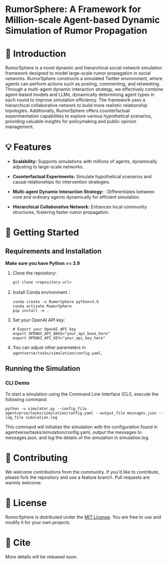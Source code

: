 # RumorSphere: A Framework for Million-scale Agent-based Dynamic Simulation of Rumor Propagation

# 🤖 Introduction
RumorSphere is a novel dynamic and hierarchical social network simulation framework designed to model large-scale rumor propagation in social networks. RumorSphere constructs a simulated Twitter environment, where agents can perform actions such as posting, commenting, and retweeting. Through a multi-agent dynamic interaction strategy, we effectively combine agent-based models and LLMs, dynamically determining agent types in each round to improve simulation efficiency. The framework uses a hierarchical collaborative network to build more realistic relationship topologies. Additionally, RumorSphere offers counterfactual experimentation capabilities to explore various hypothetical scenarios, providing valuable insights for policymaking and public opinion management.

# 💡 Features
* **Scalability:** Supports simulations with millions of agents, dynamically adjusting to large-scale networks.

* **Counterfactual Experiments:** Simulate hypothetical scenarios and causal relationships for intervention strategies.

* **Multi-agent Dynamic Interaction Strategy:** : Differentiates between core and ordinary agents dynamically for efficient simulation.

* **Hierarchical Collaborative Network:** Enhances local community structures, fostering faster rumor propagation.

# 🚀 Getting Started

## Requirements and Installation
**Make sure you have Python >= 3.9**

1. Clone the repository:
    ```shell
    git clone <repository-url>
    ```

2. Install Conda environment：
    ```shell
    conda create -n RumorSphere python=3.9
    conda activate RumorSphere
    pip install -e .
    ```

3. Set your OpenAI API key:
    ```shell
    # Export your OpenAI API key
    export OPENAI_API_BASE="your_api_base_here"
    export OPENAI_API_KEY="your_api_key_here"
    ```

4. You can adjust other parameters in  `agentverse/tasks/simulation/config.yaml`.

## Running the Simulation

### CLI Demo
To start a simulation using the Command Line Interface (CLI), execute the following command:
   ```shell
   python -u simulator.py --config_file agentverse/tasks/simulation/config.yaml --output_file messages.json --log_file simulation.log
   ```
This command will initialize the simulation with the configuration found in agentverse/tasks/simulation/config.yaml, output the messages to messages.json, and log the details of the simulation in simulation.log.


# 🤝 Contributing
We welcome contributions from the community. If you'd like to contribute, please fork the repository and use a feature branch. Pull requests are warmly welcome.

# 📝 License
RumorSphere is distributed under the [MIT License](./LICENSE). You are free to use and modify it for your own projects.

# 📄 Cite
More details will be released soon.
<!-- If you use RumorSphere in your research, please cite our work as follows:
   ```shell
   More details will be released soon.
   ``` -->